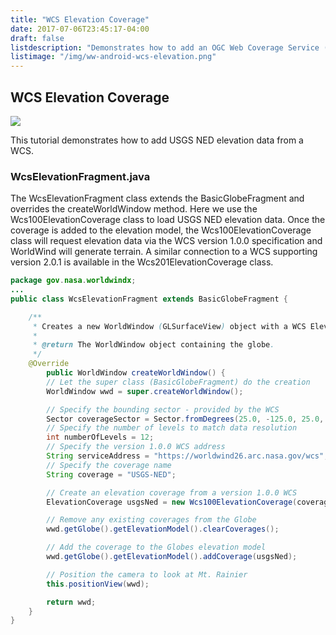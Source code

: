 ```yaml
---
title: "WCS Elevation Coverage"
date: 2017-07-06T23:45:17-04:00
draft: false
listdescription: "Demonstrates how to add an OGC Web Coverage Service (WCS) elevation coverage."
listimage: "/img/ww-android-wcs-elevation.png"
---
```


## WCS Elevation Coverage

<img src="/img/ww-android-wcs-elevation.png" class="img-responsive center-block">

This tutorial demonstrates how to add USGS NED elevation data from a WCS.

### WcsElevationFragment.java

The WcsElevationFragment class extends the BasicGlobeFragment and overrides the createWorldWindow method. Here we use the Wcs100ElevationCoverage class to load USGS NED elevation data. Once the coverage is added to the elevation model, the Wcs100ElevationCoverage class will request elevation data via the WCS version 1.0.0 specification and WorldWind will generate terrain. A similar connection to a WCS supporting version 2.0.1 is available in the Wcs201ElevationCoverage class.

```java
package gov.nasa.worldwindx;
...
public class WcsElevationFragment extends BasicGlobeFragment {

    /**
     * Creates a new WorldWindow (GLSurfaceView) object with a WCS Elevation Coverage
     *
     * @return The WorldWindow object containing the globe.
     */
    @Override
        public WorldWindow createWorldWindow() {
        // Let the super class (BasicGlobeFragment) do the creation
        WorldWindow wwd = super.createWorldWindow();

        // Specify the bounding sector - provided by the WCS
        Sector coverageSector = Sector.fromDegrees(25.0, -125.0, 25.0, 60.0);
        // Specify the number of levels to match data resolution
        int numberOfLevels = 12;
        // Specify the version 1.0.0 WCS address
        String serviceAddress = "https://worldwind26.arc.nasa.gov/wcs";
        // Specify the coverage name
        String coverage = "USGS-NED";

        // Create an elevation coverage from a version 1.0.0 WCS
        ElevationCoverage usgsNed = new Wcs100ElevationCoverage(coverageSector, numberOfLevels, serviceAddress, coverage);

        // Remove any existing coverages from the Globe
        wwd.getGlobe().getElevationModel().clearCoverages();

        // Add the coverage to the Globes elevation model
        wwd.getGlobe().getElevationModel().addCoverage(usgsNed);

        // Position the camera to look at Mt. Rainier
        this.positionView(wwd);

        return wwd;
    }
}
```